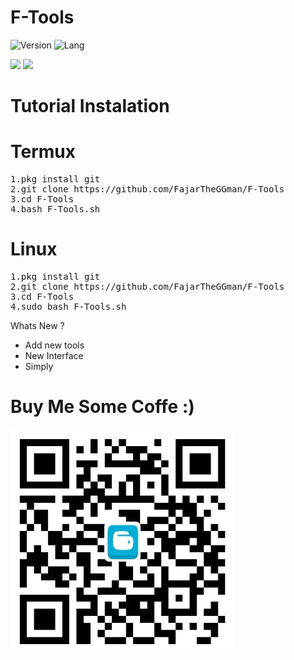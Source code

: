 # F-Tools

![Version](https://img.shields.io/badge/Version-2.0-green) ![Lang](https://img.shields.io/badge/Language-Bash-lime)

![](https://raw.githubusercontent.com/FajarTheGGman/F-Tools/master/.imh/banner.png)
![](https://raw.githubusercontent.com/FajarTheGGman/F-Tools/master/.imh/content.png)

# Tutorial Instalation

# Termux
<pre>
1.pkg install git
2.git clone https://github.com/FajarTheGGman/F-Tools
3.cd F-Tools
4.bash F-Tools.sh
</pre>

# Linux
<pre>
1.pkg install git
2.git clone https://github.com/FajarTheGGman/F-Tools
3.cd F-Tools
4.sudo bash F-Tools.sh
</pre>


Whats New ?

- Add new tools
- New Interface 
- Simply 


# Buy Me Some Coffe :)
![donate](https://raw.githubusercontent.com/FajarTheGGman/F-Tools/master/.images/donate.jpeg)

